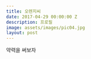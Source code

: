 ```yaml
---
title: 오렌지씨
date: 2017-04-29 00:00:00 Z
description: 프로필
image: assets/images/pic04.jpg
layout: post
---
```


약력을 써보자
